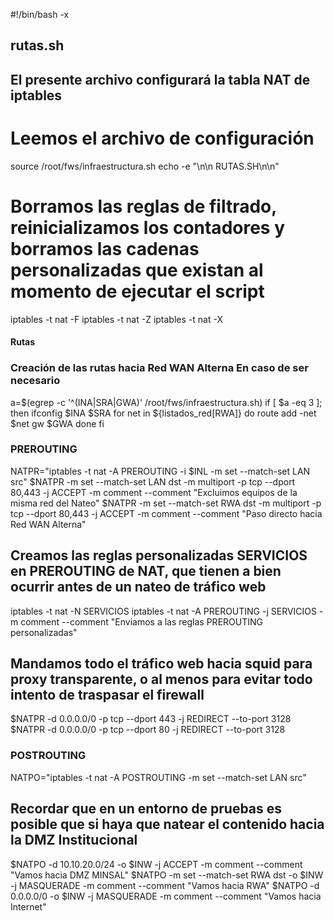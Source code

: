 #!/bin/bash -x 
## rutas.sh ## 
## El presente archivo configurará la tabla NAT de iptables 
# Leemos el archivo de configuración 
source /root/fws/infraestructura.sh
echo -e "\n\n RUTAS.SH\n\n"

# Borramos las reglas de filtrado, reinicializamos los contadores y borramos las cadenas personalizadas que existan al momento de ejecutar el script
iptables -t nat -F
iptables -t nat -Z
iptables -t nat -X

#### Rutas ##### 
### Creación de las rutas hacia Red WAN Alterna En caso de ser necesario
a=$(egrep -c '^(INA|SRA|GWA)' /root/fws/infraestructura.sh)
if [ $a -eq 3 ]; then 
    ifconfig $INA $SRA
    for net in ${listados_red[RWA]}
    do
        route add -net $net gw $GWA
    done
fi

### PREROUTING
NATPR="iptables -t nat -A PREROUTING -i $INL -m set --match-set LAN src"
$NATPR -m set --match-set LAN dst -m multiport -p tcp --dport 80,443 -j ACCEPT -m comment --comment "Excluimos equipos de la misma red del Nateo"
$NATPR -m set --match-set RWA dst -m multiport -p tcp --dport 80,443 -j ACCEPT -m comment --comment "Paso directo hacia Red WAN Alterna"
## Creamos las reglas personalizadas SERVICIOS en PREROUTING de NAT, que tienen a bien ocurrir antes de un nateo de tráfico web
iptables -t nat -N SERVICIOS 
iptables -t nat -A PREROUTING -j SERVICIOS -m comment --comment "Enviamos a las reglas PREROUTING personalizadas"
## Mandamos todo el tráfico web hacia squid para proxy transparente, o al menos para evitar todo intento de traspasar el firewall
$NATPR -d 0.0.0.0/0 -p tcp --dport 443 -j REDIRECT --to-port 3128
$NATPR -d 0.0.0.0/0 -p tcp --dport 80 -j REDIRECT --to-port 3128

### POSTROUTING
NATPO="iptables -t nat -A POSTROUTING -m set --match-set LAN src"
## Recordar que en un entorno de pruebas es posible que si haya que natear el contenido hacia la DMZ Institucional
$NATPO -d 10.10.20.0/24 -o $INW -j ACCEPT -m comment --comment "Vamos hacia DMZ MINSAL"
$NATPO -m set --match-set RWA dst -o $INW -j MASQUERADE -m comment --comment "Vamos hacia RWA"
$NATPO -d 0.0.0.0/0 -o $INW -j MASQUERADE -m comment --comment "Vamos hacia Internet"
